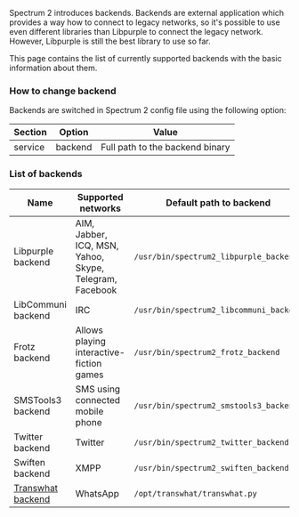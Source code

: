 Spectrum 2 introduces backends. Backends are external application which provides a way how to connect to legacy networks, so it's possible to use even different libraries than Libpurple to connect the legacy network. However, Libpurple is still the best library to use so far.

This page contains the list of currently supported backends with the basic information about them.

### How to change backend

Backends are switched in Spectrum 2 config file using the following option:

Section| Option| Value
-------|-------|------
service|backend|Full path to the backend binary

### List of backends

Name| Supported networks| Default path to backend
----|-------------------|-------------------------
Libpurple backend|AIM, Jabber, ICQ, MSN, Yahoo, Skype, Telegram, Facebook|`/usr/bin/spectrum2_libpurple_backend`
LibCommuni backend|IRC|`/usr/bin/spectrum2_libcommuni_backend`
Frotz backend|Allows playing interactive-fiction games|`/usr/bin/spectrum2_frotz_backend`
SMSTools3 backend|SMS using connected mobile phone|`/usr/bin/spectrum2_smstools3_backend`
Twitter backend|Twitter|`/usr/bin/spectrum2_twitter_backend`
Swiften backend|XMPP|`/usr/bin/spectrum2_swiften_backend`
[Transwhat backend](http://github.com/stv0g/transwhat)|WhatsApp|`/opt/transwhat/transwhat.py`

